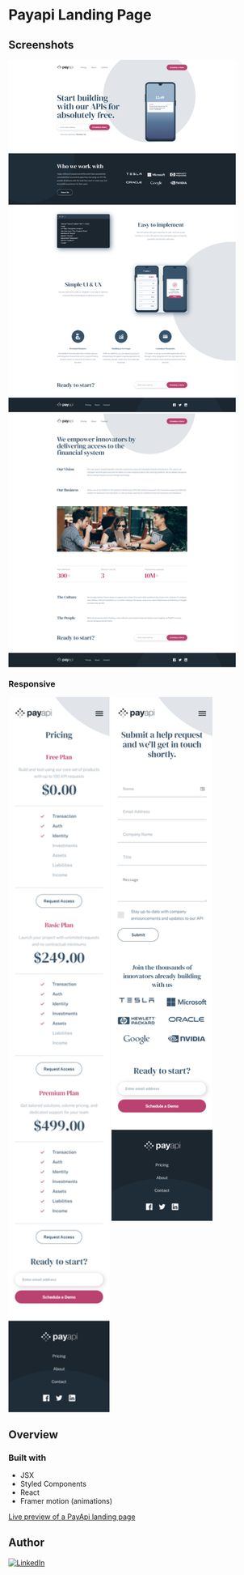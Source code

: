 # Payapi Landing Page

## Screenshots
<p align="left">
  <img src="/src/assets/design/ss-1.png"  width="450" alt="home page screenshot" title="Home Page">
  <img src="/src/assets/design/ss-2.png"  width="450" align="top" alt="about page screenshot" title="About Page">
</p>


### Responsive 
<p align="left">
  <img src="/src/assets/design/ss-3.png"  width="200"  alt="pricing page screenshot" title="Pricing Page">
  <img src="/src/assets/design/ss-4.png" align="top"  width="200"  alt="contact page screenshot" title="Contact Page">
</p>

## Overview


### Built with

- JSX
- Styled Components
- React
- Framer motion (animations)


[Live preview of a PayApi landing page](https://payapi.pages.dev/)

## Author

<p><a href="https://www.linkedin.com/in/vdizdar/"><img align="center" src="https://i.ibb.co/6Jw1g19/linkedin-icon.png" alt="LinkedIn" height="auto" width="30"/></a>&nbsp;
